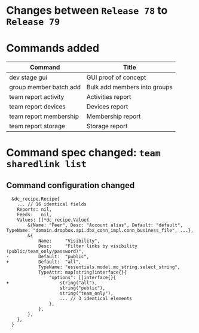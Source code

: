# Changes between `Release 78` to `Release 79`

# Commands added


| Command                | Title                        |
|------------------------|------------------------------|
| dev stage gui          | GUI proof of concept         |
| group member batch add | Bulk add members into groups |
| team report activity   | Activities report            |
| team report devices    | Devices report               |
| team report membership | Membership report            |
| team report storage    | Storage report               |



# Command spec changed: `team sharedlink list`


## Command configuration changed


```
  &dc_recipe.Recipe{
  	... // 16 identical fields
  	Reports: nil,
  	Feeds:   nil,
  	Values: []*dc_recipe.Value{
  		&{Name: "Peer", Desc: "Account alias", Default: "default", TypeName: "domain.dropbox.api.dbx_conn_impl.conn_business_file", ...},
  		&{
  			Name:     "Visibility",
  			Desc:     "Filter links by visibility (public/team_only/password)",
- 			Default:  "public",
+ 			Default:  "all",
  			TypeName: "essentials.model.mo_string.select_string",
  			TypeAttr: map[string]interface{}{
  				"options": []interface{}{
+ 					string("all"),
  					string("public"),
  					string("team_only"),
  					... // 3 identical elements
  				},
  			},
  		},
  	},
  }
```
